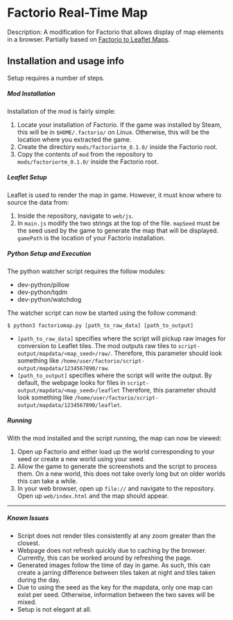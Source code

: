 Factorio Real-Time Map
===============================

Description: A modification for Factorio that allows display of map elements in a browser. Partially based on [Factorio to Leaflet Maps].

[Factorio to Leaflet Maps]: https://github.com/SenorPez/factorio-leaflet-maps

Installation and usage info
-------------------------------

Setup requires a number of steps.

##### Mod Installation

Installation of the mod is fairly simple:
1. Locate your installation of Factorio. If the game was installed by Steam, this will be in `$HOME/.factorio/` on Linux. Otherwise, this will be the location where you extracted the game.
2. Create the directory `mods/factoriortm_0.1.0/` inside the Factorio root.
3. Copy the contents of `mod` from the repository to `mods/factoriortm_0.1.0/` inside the Factorio root.

##### Leaflet Setup

Leaflet is used to render the map in game. However, it must know where to source the data from:
1. Inside the repository, navigate to `web/js`.
2. In `main.js` modify the two strings at the top of the file. `mapSeed` must be the seed used by the game to generate the map that will be displayed. `gamePath` is the location of your Factorio installation.

##### Python Setup and Execution

The python watcher script requires the follow modules:
- dev-python/pillow
- dev-python/tqdm
- dev-python/watchdog

The watcher script can now be started using the follow command:
```
$ python3 factoriomap.py [path_to_raw_data] [path_to_output]
```
- `[path_to_raw_data]` specifies where the script will pickup raw images for conversion to Leaflet tiles. The mod outputs raw tiles to `script-output/mapdata/<map_seed>/raw/`. Therefore, this parameter should look something like `/home/user/factorio/script-output/mapdata/1234567890/raw`.
- `[path_to_output]` specifies where the script will write the output. By default, the webpage looks for files in `script-output/mapdata/<map_seed>/leaflet` Therefore, this parameter should look something like `/home/user/factorio/script-output/mapdata/1234567890/leaflet`.

##### Running

With the mod installed and the script running, the map can now be viewed:
1. Open up Factorio and either load up the world corresponding to your seed or create a new world using your seed.
2. Allow the game to generate the screenshots and the script to process them. On a new world, this does not take overly long but on older worlds this can take a while.
3. In your web browser, open up `file://` and navigate to the repository. Open up `web/index.html` and the map should appear.

-------------------------------
##### Known Issues

- Script does not render tiles consistently at any zoom greater than the closest.
- Webpage does not refresh quickly due to caching by the browser. Currently, this can be worked around by refreshing the page.
- Generated images follow the time of day in game. As such, this can create a jarring difference between tiles taken at night and tiles taken during the day.
- Due to using the seed as the key for the mapdata, only one map can exist per seed. Otherwise, information between the two saves will be mixed.
- Setup is not elegant at all.
